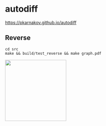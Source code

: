 # autodiff

<https://pkarnakov.github.io/autodiff>

## Reverse

```
cd src
make && build/test_reverse && make graph.pdf
```

<img src="https://pkarnakov.github.io/autodiff/media/graph.svg" height="200px">
